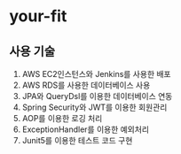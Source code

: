 # your-fit

## 사용 기술
1. AWS EC2인스턴스와 Jenkins를 사용한 배포
2. AWS RDS를 사용한 데이터베이스 사용
3. JPA와 QueryDsl를 이용한 데이터베이스 연동
4. Spring Security와 JWT를 이용한 회원관리
5. AOP를 이용한 로깅 처리
6. ExceptionHandler를 이용한 예외처리
7. Junit5를 이용한 테스트 코드 구현

